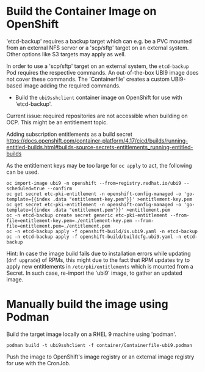 
# Build the Container Image on OpenShift

'etcd-backup' requires a backup target which can e.g. be a PVC mounted from an external NFS server or a 'scp/sftp' target on an external system. Other options like S3 targets may apply as well.

In order to use a 'scp/sftp' target on an external system, the `etcd-backup` Pod requires the respective commands.
An out-of-the-box UBI9 image does not cover these commands. The 'Containerfile' creates a custom UBI9-based image adding the required commands.



* Build the `ubi9sshclient` container image on OpenShift for use with 'etcd-backup'.


Current issue: required repositories are not accessible when building on OCP. This might be an entitlement topic.


Adding subscription entitlements as a build secret
https://docs.openshift.com/container-platform/4.17/cicd/builds/running-entitled-builds.html#builds-source-secrets-entitlements_running-entitled-builds

As the entitlement keys may be too large for `oc apply` to act, the following can be used.


```shell
oc import-image ubi9 -n openshift --from=registry.redhat.io/ubi9 --scheduled=true --confirm
oc get secret etc-pki-entitlement -n openshift-config-managed -o 'go-template={{index .data "entitlement-key.pem"}}' >entitlement-key.pem
oc get secret etc-pki-entitlement -n openshift-config-managed -o 'go-template={{index .data "entitlement.pem"}}' >entitlement.pem
oc -n etcd-backup create secret generic etc-pki-entitlement --from-file=entitlement-key.pem=./entitlement-key.pem --from-file=entitlement.pem=./entitlement.pem
oc -n etcd-backup apply -f openshift-build/is.ubi9.yaml -n etcd-backup
oc -n etcd-backup apply -f openshift-build/buildcfg.ubi9.yaml -n etcd-backup
```

Hint: In case the image build fails due to installation errors while updating (`dnf upgrade`) of RPMs, this might due to the fact that RPM updates try to apply new entitlements in `/etc/pki/entitlements` which is mounted from a Secret. In such case, re-import the 'ubi9' image, to gather an updated image.

# Manually build the image using Podman

Build the target image locally on a RHEL 9 machine using 'podman'.

```shell
podman build -t ubi9sshclient -f container/Containerfile-ubi9.podman
```

Push the image to OpenShift's image registry or an external image registry for use with the CronJob.


